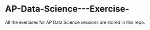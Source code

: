 # AP-Data-Science---Exercise-
All the exercises for AP Data Science sessions are stored in this repo. 
